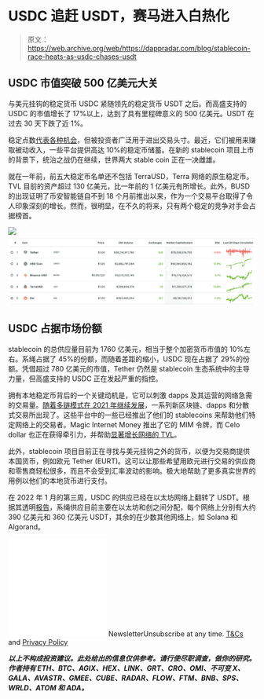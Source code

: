 # USDC 追赶 USDT，赛马进入白热化

> 原文：<https://web.archive.org/web/https://dappradar.com/blog/stablecoin-race-heats-as-usdc-chases-usdt>

## USDC 市值突破 500 亿美元大关

与美元挂钩的稳定货币 USDC 紧随领先的稳定货币 USDT 之后。而高盛支持的 USDC 的市值增长了 17%以上，达到了具有里程碑意义的 500 亿美元。USDT 在过去 30 天下跌了近 1%。

稳定点数[代表各种机会](/web/20221007195207/https://dappradar.com/blog/what-is-staking-and-how-to-earn-passive-income/)，但被投资者广泛用于进出交易头寸。最近，它们被用来赚取被动收入，一些平台提供高达 10%的稳定币储蓄。在新的 stablecoin 项目上市的背景下，统治之战仍在继续，世界两大 stable coin 正在一决雌雄。

就在一年前，前五大稳定币名单还不包括 TerraUSD，Terra 网络的原生稳定币。TVL 目前的资产超过 130 亿美元，比一年前的 1 亿美元有所增长。此外，BUSD 的出现证明了币安智能链自不到 18 个月前推出以来，作为一个交易平台取得了令人印象深刻的增长。然而，很明显，在不久的将来，只有两个稳定的竞争对手会占据榜首。

![](img/c3a0ea71953833eaf16a9a4aecd44626.png)![Stablecoin](img/6a2fbc49d7b7430c504b90ca7d7f0871.png)

## USDC 占据市场份额

stablecoin 的总供应量目前为 1760 亿美元，相当于整个加密货币市值的 10%左右。系绳占据了 45%的份额，而随着差距的缩小，USDC 现在占据了 29%的份额。凭借超过 780 亿美元的市值，Tether 仍然是 stablecoin 生态系统中的主导力量，但高盛支持的 USDC 正在发起严重的指控。

拥有本地稳定币背后的一个关键动机是，它可以刺激 dapps 及其运营的网络急需的交易量。[随着多链模式在 2021 年继续发展](/web/20221007195207/https://dappradar.com/blog/2021-dapp-industry-report/)，一系列新区块链、dapps 和分散式交易所出现了。这些平台中的一些已经推出了他们的 stablecoins 来帮助他们特定网络上的交易者。Magic Internet Money 推出了它的 MIM 令牌，而 Celo dollar 也正在获得牵引力，并帮助[显著增长网络的 TVL](https://web.archive.org/web/20221007195207/https://defillama.com/chain/Celo)。

此外，stablecoin 项目目前正在寻找与美元挂钩之外的货币，以便为交易商提供本国货币，例如欧元 Tether (EURT)。这可以让那些希望用欧元进行交易的供应商和零售商轻松很多，而且不会受到汇率波动的影响。极大地帮助了更多真实世界的用例以他们的本地货币进行支付。

在 2022 年 1 月的第三周，USDC 的供应已经在以太坊网络上翻转了 USDT。根据其透明[报告](https://web.archive.org/web/20221007195207/https://tether.to/en/transparency/)，系绳供应目前主要在以太坊和创之间分配，每个网络上分别有大约 390 亿美元和 360 亿美元 USDT，其余的在少数其他网络上，如 Solana 和 Algorand。

![](img/6d5a4a2d609c56e1a5771717e54ba759.png) NewsletterUnsubscribe at any time. [T&Cs](https://web.archive.org/web/20221007195207/https://dappradar.com/terms) and [Privacy Policy](https://web.archive.org/web/20221007195207/https://dappradar.com/privacy-policy)

***以上不构成投资建议。此处给出的信息仅供参考。请行使尽职调查，做你的研究。作者持有 ETH、BTC、AGIX、HEX、LINK、GRT、CRO、OMI、不可变 X、GALA、AVASTR、GMEE、CUBE、RADAR、FLOW、FTM、BNB、SPS、WRLD、ATOM 和 ADA。***